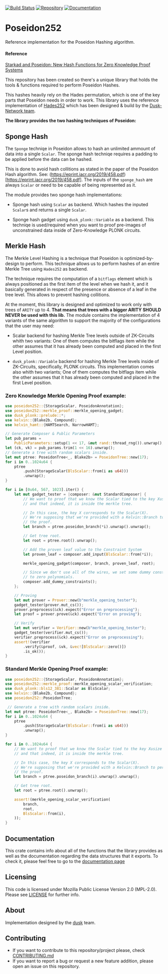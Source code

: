 [![Build Status](https://travis-ci.com/dusk-network/Poseidon252.svg?branch=master)](https://travis-ci.com/dusk-network/Poseidon252)
[![Repository](https://dusk-network.github.io/Poseidon252/repo-badge.svg)](https://github.com/dusk-network/Poseidon252)
[![Documentation](https://dusk-network.github.io/Poseidon252/badge.svg)](https://dusk-network.github.io/Poseidon252/index.html)

# Poseidon252 
Reference implementation for the Poseidon Hashing algorithm.

#### Reference

[Starkad and Poseidon: New Hash Functions for Zero Knowledge Proof Systems](https://eprint.iacr.org/2019/458.pdf)



This repository has been created so there's a unique library that holds the tools & functions
required to perform Poseidon Hashes.

This hashes heavily rely on the Hades permutation, which is one of the key parts that Poseidon needs in order 
to work. 
This library uses the reference implementation of [Hades252](https://github.com/dusk-network/hades252) which has been
designed & build by the [Dusk-Network team](https://dusk.network/).

**The library provides the two hashing techniques of Poseidon:**

## Sponge Hash
The `Sponge` techniqe in Poseidon allows to hash an unlimited ammount of data
into a single `Scalar`.
The sponge hash techniqe requires a padding to be applied before the data can
be hashed.

This is done to avoid hash collitions as stated in the paper of the Poseidon Hash
algorithm. See: (https://eprint.iacr.org/2019/458.pdf)[https://eprint.iacr.org/2019/458.pdf].
The inputs of the `sponge_hash` are always `Scalar` or need to be capable of being represented
as it.

The module provides two sponge hash implementations:
- Sponge hash using `Scalar` as backend. Which hashes the inputed `Scalar`s and returns a single
`Scalar`.

- Sponge hash gadget using `dusk_plonk::Variable` as a backend. This techniqe is used/required
when you want to proof pre-images of unconstrained data inside of Zero-Knowledge PLONK circuits.


## Merkle Hash
The Merkle Level Hashing is a technique that Poseidon is optimized-by-design
to perform.
This technique allows us to perform hashes of an entire Merkle Tree using
`Hades252` as backend.

The technique requires the computation of a `bitflags` element which is always
positioned as the first item of the level when we hash it, and it basically generated
in respect of the presence or absence of a leaf in the tree level.
This allows to prevent hashing collitions.

At the moment, this library is designed and optimized to work only with trees of `ARITY`
up to 4. **That means that trees with a bigger ARITY SHOULD NEVER be used with this lib.**
The module contains the implementation of 4 variants of the same algorithm to support the
majority of the configurations that the user may need:

- Scalar backend for hashing Merkle Tree levels outside of ZK-Circuits whith two variants:
One of them computes the bitflags item while the other assumes that it has already been
computed and placed in the first Level position.

- `dusk_plonk::Variable` backend for hashing Merkle Tree levels inside of ZK-Circuits,
 specifically, PLONK circuits. This implementation comes also whith two variants;
One of them computes the bitflags item while the other assumes that it has already been
computed and placed in the first Level position.



### Zero Knowledge Merkle Opening Proof example:
```rust
use poseidon252::{StorageScalar, PoseidonAnnotation};
use poseidon252::merkle_proof::merkle_opening_gadget;
use dusk_plonk::prelude::*;
use kelvin::{Blake2b, Compound};
use kelvin_hamt::{HAMTSearch, NarrowHAMT};

// Generate Composer & Public Parameters
let pub_params =
    PublicParameters::setup(1 << 17, &mut rand::thread_rng()).unwrap();
let (ck, vk) = pub_params.trim(1 << 16).unwrap();
// Generate a tree with random scalars inside.
let mut ptree: PoseidonTree<_, Blake2b> = PoseidonTree::new(17);
for i in 0..1024u64 {
    ptree
        .push(StorageScalar(BlsScalar::from(i as u64)))
        .unwrap();
}

for i in [0u64, 567, 1023].iter() {
    let mut gadget_tester = |composer: &mut StandardComposer| {
        // We want to proof that we know the Scalar tied to the key Xusize
        // and that indeed, it is inside the merkle tree.

        // In this case, the key X corresponds to the Scalar(X).
        // We're supposing that we're provided with a Kelvin::Branch to perform
        // the proof.
        let branch = ptree.poseidon_branch(*i).unwrap().unwrap();

        // Get tree root.
        let root = ptree.root().unwrap();

        // Add the proven leaf value to the Constraint System
        let proven_leaf = composer.add_input(BlsScalar::from(*i));

        merkle_opening_gadget(composer, branch, proven_leaf, root);

        // Since we don't use all of the wires, we set some dummy constraints to avoid Committing
        // to zero polynomials.
        composer.add_dummy_constraints();
    };

    // Proving
    let mut prover = Prover::new(b"merkle_opening_tester");
    gadget_tester(prover.mut_cs());
    prover.preprocess(&ck).expect("Error on preprocessing");
    let proof = prover.prove(&ck).expect("Error on proving");

    // Verify
    let mut verifier = Verifier::new(b"merkle_opening_tester");
    gadget_tester(verifier.mut_cs());
    verifier.preprocess(&ck).expect("Error on preprocessing");
    assert!(verifier
        .verify(&proof, &vk, &vec![BlsScalar::zero()])
        .is_ok());
}
```


### Standard Merkle Opening Proof example:
```rust
use poseidon252::{StorageScalar, PoseidonAnnotation};
use poseidon252::merkle_proof::merkle_opening_scalar_verification;
use dusk_plonk::bls12_381::Scalar as BlsScalar;
use kelvin::{Blake2b, Compound};
use poseidon252::PoseidonTree;

 // Generate a tree with random scalars inside.
let mut ptree: PoseidonTree<_, Blake2b> = PoseidonTree::new(17);
for i in 0..1024u64 {
    ptree
        .push(StorageScalar(BlsScalar::from(i as u64)))
        .unwrap();
}

for i in 0..1024u64 {
    // We want to proof that we know the Scalar tied to the key Xusize
    // and that indeed, it is inside the merkle tree.

    // In this case, the key X corresponds to the Scalar(X).
    // We're supposing that we're provided with a Kelvin::Branch to perform
    // the proof.
    let branch = ptree.poseidon_branch(i).unwrap().unwrap();

    // Get tree root.
    let root = ptree.root().unwrap();

    assert!(merkle_opening_scalar_verification(
        branch,
        root,
        BlsScalar::from(i),
    ));
}
```

## Documentation
This crate contains info about all of the functions that the library provides as well as the 
documentation regarding the data structures that it exports. To check it, please feel free to go to
the [documentation page](https://dusk-network.github.io/Poseidon252/poseidon252/index.html)

## Licensing

This code is licensed under Mozilla Public License Version 2.0 (MPL-2.0). Please see [LICENSE](https://github.com/dusk-network/plonk/blob/master/LICENSE) for further info.

## About

Implementation designed by the [dusk](https://dusk.network) team.

## Contributing
- If you want to contribute to this repository/project please, check [CONTRIBUTING.md](https://github.com/dusk-network/Poseidon252/blob/master/CONTRIBUTING.md)
- If you want to report a bug or request a new feature addition, please open an issue on this repository.